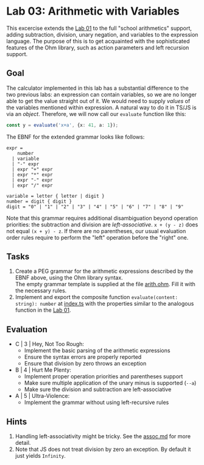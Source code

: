 # Lab 03: Arithmetic with Variables

This excercise extends the [Lab 01](../lab01/) to the full "school arithmetics" support, adding subtraction, division, unary negation, and variables to the expression language. The purpose of this is to get acquainted with the sophisticated features of the Ohm library, such as action parameters and left recursion support.

## Goal

The calculator implemented in this lab has a substantial difference to the two previous labs: an expression can contain variables, so we are no longer able to get the value straight out of it. We would need to supply *values* of the variables mentioned within expression.
A natural way to do it in TS/JS is via an *object*. Therefore, we will now call our ```evaluate``` function like this:

```typescript
const y = evaluate('x+a', {x: 41, a: 1});
```

The EBNF for the extended grammar looks like follows:

```EBNF
expr = 
    number
  | variable
  | "-" expr
  | expr "+" expr 
  | expr "*" expr
  | expr "-" expr
  | expr "/" expr

variable = letter { letter | digit }
number = digit { digit }
digit = "0" | "1" | "2" | "3" | "4" | "5" | "6" | "7" | "8" | "9"
```

Note that this grammar requires additional disambiguation beyond operation priorities: the subtraction and division are *left-associative*.
```x + (y - z)``` does not equal ```(x + y) - z```. If there are no parentheses, our usual evaluation order rules require to perform the "left" operation before the "right" one.

## Tasks

1. Create a PEG grammar for the arithmetic expressions described by the EBNF above, using the Ohm library syntax.  
  The empty grammar template is supplied at the file [arith.ohm](src/arith.ohm). Fill it with the necessary rules.
2. Implement and export the composite function ```evaluate(content: string): number``` at [index.ts](src/index.ts) with the properties similar to the analogous function in the [Lab 01](../lab01/).

## Evaluation

- C | 3 | Hey, Not Too Rough:
  - Implement the basic parsing of the arithmetic expressions
  - Ensure the syntax errors are properly reported
  - Ensure that division by zero throws an exception
- B | 4 | Hurt Me Plenty:
  - Implement proper operation priorities and parentheses support
  - Make sure multiple application of the unary minus is supported (```--a```)
  - Make sure the division and subtraction are left-associative
- A | 5 | Ultra-Violence:
  - Implement the grammar without using left-recursive rules

## Hints

1. Handling left-associativity might be tricky. See the [assoc.md](assoc.md) for more detail.
2. Note that JS does not treat division by zero an exception. By default it just yields ```Infinity```.